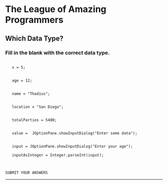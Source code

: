 
# The League of Amazing Programmers
## Which Data Type?
### Fill in the blank with the correct data type.
```

   x = 5; 

  
   age = 12; 

  
   name = "Thadius"; 

  
   location = "San Diego"; 

  
   totalParties = 5400; 

  
   value =  JOptionPane.showInputDialog("Enter some data");

  
   input = JOptionPane.showInputDialog("Enter your age"); 

   inputAsInteger = Integer.parseInt(input); 

  

SUBMIT YOUR ANSWERS
```
 <hr size="3"/>

